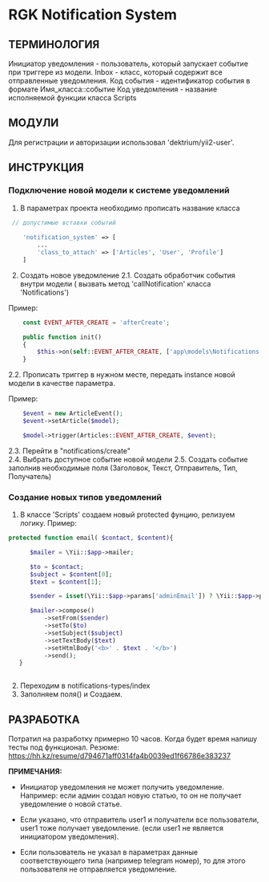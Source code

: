 RGK Notification System
============================

ТЕРМИНОЛОГИЯ
------------

Инициатор уведомления - пользователь, который запускает событие при триггере из модели.
Inbox - класс, который содержит все отправленные уведомления.
Код события - идентификатор события в формате Имя_класса::событие
Код уведомления - название исполняемой функции класса Scripts



МОДУЛИ
------------

Для регистрации и авторизации использовал 'dektrium/yii2-user'.


ИНСТРУКЦИЯ
------------

### Подключение новой модели к системе уведомлений

1) В параметрах проекта необходимо прописать название класса

```php
 // допустимые вставки событий
 
    'notification_system' => [
		...
        'class_to_attach' => ['Articles', 'User', 'Profile']
    ]
```
2) Создать новое уведомление
2.1. Создать обработчик события внутри модели ( вызвать метод 'callNotification' класса 'Notifications')

Пример: 
```php
	const EVENT_AFTER_CREATE = 'afterCreate';

    public function init()
    {
        $this->on(self::EVENT_AFTER_CREATE, ['app\models\Notifications', 'callNotification'], 'Articles::EVENT_AFTER_CREATE');
    }
```	
2.2. Прописать триггер в нужном месте, передать instance новой модели в качестве параметра.

Пример:

```php
	$event = new ArticleEvent();
    $event->setArticle($model);

    $model->trigger(Articles::EVENT_AFTER_CREATE, $event);
```
			
2.3. Перейти в "notifications/create"	
2.4. Выбрать доступное событие новой модели
2.5. Создать событие заполнив необходимые поля (Заголовок, Текст, Отправитель, Тип, Получатель)


### Создание новых типов уведомлений

1) В классе 'Scripts' создаем новый protected фунцию, релизуем логику.
 Пример:
 
 ```php
protected function email( $contact, $content){

       $mailer = \Yii::$app->mailer;

       $to = $contact;
       $subject = $content[0];
       $text = $content[1];

       $sender = isset(\Yii::$app->params['adminEmail']) ? \Yii::$app->params['adminEmail'] : 'no-reply@example.com';

       $mailer->compose()
           ->setFrom($sender)
           ->setTo($to)
           ->setSubject($subject)
           ->setTextBody($text)
           ->setHtmlBody('<b>' . $text . '</b>')
           ->send();
    } 
	
```
2) Переходим в notifications-types/index
3) Заполняем поля() и Создаем.


РАЗРАБОТКА
-------------

Потратил на разработку примерно 10 часов. Когда будет время напишу тесты под функционал. Резюме: https://hh.kz/resume/d794671aff0314fa4b0039ed1f66786e383237

**ПРИМЕЧАНИЯ:**
- Инициатор уведомления не может получить уведомление. Например: если админ создал новую статью, то он не получает уведомление о новой статье.

- Если указано, что отправитель user1 и получатели все пользователи, user1 тоже получает уведомление. (если user1 не является инициатором уведомления).

- Если пользователь не указал в параметрах данные соответствующего типа (например telegram номер), то для этого пользователя не отправляется уведомление.
